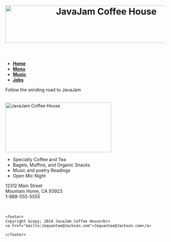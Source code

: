<!DOCTYPE html>
 <html lang="en">
 
 <head>
 <title>JavaJam Coffee House</title>
 <meta charset="utf-8">
 <link rel="stylesheet" href="styles/javajam.css">
 <!--[if lt IE 9]>
 <script src="http://html5shim.googlecode.com/svn/trunk/html5.js">
 </script>
 <![endif]--> 
 </head>
 
 <body>
 <div id="wrapper">
 
 <header>
 <h1><img src="images/javalogo.gif" alt="JavaJam Coffee House" width="619" height="117"></h1>
 </header>

 <nav>
 <ul>
 <b>
 <li><a href="index.htm">Home</a></li>
 <li><a href="menu.htm">Menu</a></li>
 <li><a href="music.htm">Music</a></li>
 <li><a href="jobs">Jobs</a></li>
 </b>
 </ul>
 </nav>
 
 <main>
 <p>Follow the winding road to JavaJam</p>
 <br>
 <img src="images/windingroad.jpg" alt="JavaJam Coffee House" width="333" height="156" id="floatright">
 <ul>
   <li>Specialty Coffee and Tea</li>
	 <li>Bagels, Muffins, and Organic Snacks</li>
	 <li>Music and poetry Readings</li>
	 <li>Open Mic Night</li>
 </ul>
 
 <div>
 12312 Main Street <br>
 Mountain Home, CA 93923 <br>
 1-888-555-5555 <br>
 </div>

 </main>
	
  <br>
	<br>
	
	<footer>
	Copyright &copy; 2014 JavaJam Coffee House<br>
	<a href="mailto:Jaquantae@Jackson.com">Jaquantae@Jackson.com</a>
	
	</footer>
 
 </div>
 </body>
 </html>
